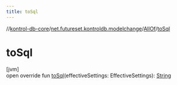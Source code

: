 ```yaml
---
title: toSql
---
```

//[kontrol-db-core](../../../index.html)/[net.futureset.kontroldb.modelchange](../index.html)/[AllOf](index.html)/[toSql](to-sql.html)



# toSql



[jvm]\
open override fun [toSql](to-sql.html)(effectiveSettings: EffectiveSettings): [String](https://kotlinlang.org/api/latest/jvm/stdlib/kotlin/-string/index.html)




